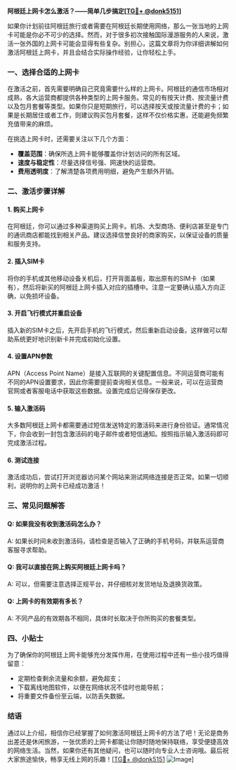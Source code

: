 **阿根廷上网卡怎么激活？——简单几步搞定[[TG💪+ @donk5151](https://t.me/s/donk5151)]**

如果你计划前往阿根廷旅行或者需要在阿根廷长期使用网络，那么一张当地的上网卡可能是你必不可少的选择。然而，对于很多初次接触国际漫游服务的人来说，激活一张外国的上网卡可能会显得有些复杂。别担心，这篇文章将为你详细讲解如何激活阿根廷上网卡，并且会结合实际操作经验，让你轻松上手。

### 一、选择合适的上网卡

在激活之前，首先需要明确自己究竟需要什么样的上网卡。阿根廷的通信市场相对成熟，各大运营商都提供各种类型的上网卡服务。常见的有按天计费、按流量计费以及包月套餐等类型。如果你只是短期旅行，可以选择按天或按流量计费的卡；如果是长期居住或者工作，则建议购买包月套餐，这样不仅价格实惠，还能避免频繁充值带来的麻烦。

在挑选上网卡时，还需要关注以下几个方面：
- **覆盖范围**：确保所选上网卡能够覆盖你计划访问的所有区域。
- **速度与稳定性**：尽量选择信号强、网速快的运营商。
- **费用透明度**：了解清楚各项费用明细，避免产生额外开销。

### 二、激活步骤详解

#### 1. 购买上网卡
在阿根廷，你可以通过多种渠道购买上网卡。机场、大型商场、便利店甚至是专门的通讯商店都能找到相关产品。建议选择信誉良好的商家购买，以保证设备的质量和服务支持。

#### 2. 插入SIM卡
将你的手机或其他移动设备关机后，打开背面盖板，取出原有的SIM卡（如果有），然后将新买的阿根廷上网卡插入对应的插槽中。注意一定要确认插入方向正确，以免损坏设备。

#### 3. 开启飞行模式并重启设备
插入新的SIM卡之后，先开启手机的飞行模式，然后重新启动设备。这样做可以帮助系统更好地识别新卡并完成初始化设置。

#### 4. 设置APN参数
APN（Access Point Name）是接入互联网的关键配置信息。不同运营商可能有不同的APN设置要求，因此你需要提前查询相关信息。一般来说，可以在运营商官网或者客服电话中获取这些数据。设置完成后记得保存更改。

#### 5. 输入激活码
大多数阿根廷上网卡都需要通过短信发送特定的激活码来进行身份验证。通常情况下，你会收到一封包含激活码的电子邮件或者短信通知。按照指示输入激活码即可完成激活过程。

#### 6. 测试连接
激活成功后，尝试打开浏览器访问某个网站来测试网络连接是否正常。如果一切顺利，说明你的上网卡已经成功激活！

### 三、常见问题解答

#### Q: 如果我没有收到激活码怎么办？
A: 如果长时间未收到激活码，请检查是否输入了正确的手机号码，并联系运营商客服寻求帮助。

#### Q: 我可以直接在网上购买阿根廷上网卡吗？
A: 可以，但需要注意选择正规平台，并仔细核对发货地址及退换货政策。

#### Q: 上网卡的有效期有多长？
A: 不同产品的有效期各不相同，具体时长取决于你所购买的套餐类型。

### 四、小贴士

为了确保你的阿根廷上网卡能够充分发挥作用，在使用过程中还有一些小技巧值得留意：
- 定期检查剩余流量和余额，避免超支；
- 下载离线地图软件，以便在网络状况不佳时也能导航；
- 将重要文件备份至云端，以防丢失数据。

### 结语

通过以上介绍，相信你已经掌握了如何激活阿根廷上网卡的方法了吧！无论是商务出差还是休闲旅游，一张优质的上网卡都能让你随时随地保持联络，享受便捷高效的网络生活。当然，如果你还有其他疑问，也可以随时向专业人士咨询哦。最后祝大家旅途愉快，畅享无线上网的乐趣！[[TG💪+ @donk5151](https://t.me/s/donk5151) ![Image](https://i.postimg.cc/rwNCRYN7/Snipaste-2025-04-30-17-27-05.png)]